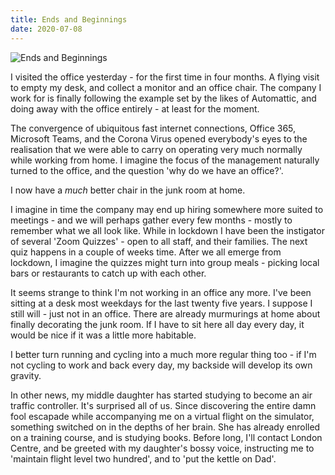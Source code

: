 ```yaml
---
title: Ends and Beginnings
date: 2020-07-08
---
```


![Ends and Beginnings](https://source.unsplash.com/jpkvklXwt98/1600x900)

I visited the office yesterday - for the first time in four months. A flying visit to empty my desk, and collect a monitor and an office chair. The company I work for is finally following the example set by the likes of Automattic, and doing away with the office entirely - at least for the moment.

The convergence of ubiquitous fast internet connections, Office 365, Microsoft Teams, and the Corona Virus opened everybody's eyes to the realisation that we were able to carry on operating very much normally while working from home. I imagine the focus of the management naturally turned to the office, and the question 'why do we have an office?'.

I now have a *much* better chair in the junk room at home.

I imagine in time the company may end up hiring somewhere more suited to meetings - and we will perhaps gather every few months - mostly to remember what we all look like. While in lockdown I have been the instigator of several 'Zoom Quizzes' - open to all staff, and their families. The next quiz happens in a couple of weeks time. After we all emerge from lockdown, I imagine the quizzes might turn into group meals - picking local bars or restaurants to catch up with each other.

It seems strange to think I'm not working in an office any more. I've been sitting at a desk most weekdays for the last twenty five years. I suppose I still will - just not in an office. There are already murmurings at home about finally decorating the junk room. If I have to sit here all day every day, it would be nice if it was a little more habitable.

I better turn running and cycling into a much more regular thing too - if I'm not cycling to work and back every day, my backside will develop its own gravity.

In other news, my middle daughter has started studying to become an air traffic controller. It's surprised all of us. Since discovering the entire damn fool escapade while accompanying me on a virtual flight on the simulator, something switched on in the depths of her brain. She has already enrolled on a training course, and is studying books. Before long, I'll contact London Centre, and be greeted with my daughter's bossy voice, instructing me to 'maintain flight level two hundred', and to 'put the kettle on Dad'.
